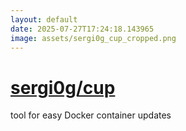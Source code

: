 ```yaml
---
layout: default
date: 2025-07-27T17:24:18.143965
image: assets/sergi0g_cup_cropped.png
---
```


# [sergi0g/cup](https://github.com/sergi0g/cup)

tool for easy Docker container updates
